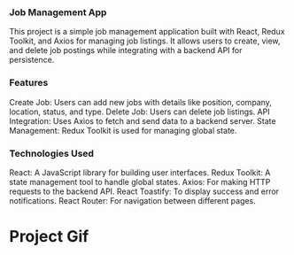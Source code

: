  <h3>Job Management App </h3> 
This project is a simple job management application built with React, Redux Toolkit, and Axios for managing job listings. It allows users to create, view, and delete job postings while integrating with a backend API for persistence.
 <h3>Features</h3> 
Create Job: Users can add new jobs with details like position, company, location, status, and type.
Delete Job: Users can delete job listings.
API Integration: Uses Axios to fetch and send data to a backend server.
State Management: Redux Toolkit is used for managing global state.
<h3>Technologies Used</h3> 
React: A JavaScript library for building user interfaces.
Redux Toolkit: A state management tool to handle global states.
Axios: For making HTTP requests to the backend API.
React Toastify: To display success and error notifications.
React Router: For navigation between different pages.

<h1>Project Gif</h1>

<img src="public\jobf.gif" alt="">